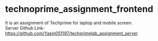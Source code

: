 # technoprime_assignment_frontend
It is an assignment of Techprime for laptop and mobile screen.
<br/>
Server Github Link-https://github.com/Yasin051197/techprimelab_assignment_server

